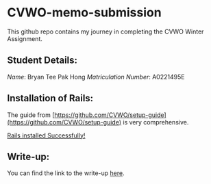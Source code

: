 # CVWO-memo-submission
This github repo contains my journey in completing the CVWO Winter Assignment.

## Student Details:

*Name*: Bryan Tee Pak Hong
*Matriculation Number*: A0221495E

## Installation of Rails:
The guide from [https://github.com/CVWO/setup-guide](https://github.com/CVWO/setup-guide) is very comprehensive.

[Rails installed Successfully!](/images/rails_installed.png "Rails installed Successfully!")

## Write-up:
You can find the link to the write-up [here](/docs/writeup.txt).
